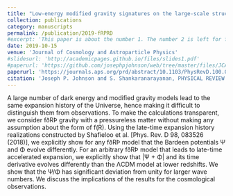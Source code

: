 ```yaml
---
title: "Low-energy modified gravity signatures on the large-scale structures"
collection: publications
category: manuscripts
permalink: /publication/2019-fRPRD
#excerpt: 'This paper is about the number 1. The number 2 is left for future work.'
date: 2019-10-15
venue: 'Journal of Cosmology and Astroparticle Physics'
#slidesurl: 'http://academicpages.github.io/files/slides1.pdf'
#paperurl: 'https://github.com/josephpjohnson/web/tree/master/files/JCAP01(2022)024_DEDM2.pdf'
paperurl: 'https://journals.aps.org/prd/abstract/10.1103/PhysRevD.100.083526'
citation: 'Joseph P. Johnson and S. Shankaranarayanan, PHYSICAL REVIEW D 100, 083526 (2019)'
---
```


A large number of dark energy and modified gravity models lead to the same expansion history of the
Universe, hence making it difficult to distinguish them from observations. To make the calculations
transparent, we consider fðRÞ gravity with a pressureless matter without making any assumption about the
form of f(R). Using the late-time expansion history realizations constructed by Shafieloo et al. [Phys. Rev.
D 98, 083526 (2018)], we explicitly show for any fðRÞ model that the Bardeen potentials Ψ and Φ evolve
differently. For an arbitrary fðRÞ model that leads to late-time accelerated expansion, we explicitly show
that |Ψ + Φ| and its time derivative evolves differently than the ΛCDM model at lower redshifts. We show
that the Ψ/Φ has significant deviation from unity for larger wave numbers. We discuss the implications of
the results for the cosmological observations.
